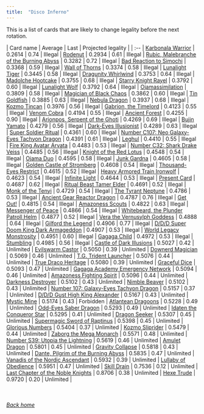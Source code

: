 ```yaml
---
title:  "Disco Inferno"
---
```


This is a list of cards that are likely to change legality before the next rotation.

| Card name | Average | Last | Projected legality |
| :-- |
[Karbonala Warrior](https://db.ygoprodeck.com/card/?search=Karbonala%20Warrior) | 0.2614 | 0.74 | Illegal |
[Rodenut](https://db.ygoprodeck.com/card/?search=Rodenut) | 0.2934 | 0.61 | Illegal |
[Rubic, Malebranche of the Burning Abyss](https://db.ygoprodeck.com/card/?search=Rubic,%20Malebranche%20of%20the%20Burning%20Abyss) | 0.3282 | 0.72 | Illegal |
[Bad Reaction to Simochi](https://db.ygoprodeck.com/card/?search=Bad%20Reaction%20to%20Simochi) | 0.3368 | 0.59 | Illegal |
[Wall of Thorns](https://db.ygoprodeck.com/card/?search=Wall%20of%20Thorns) | 0.3374 | 0.58 | Illegal |
[Lunalight Tiger](https://db.ygoprodeck.com/card/?search=Lunalight%20Tiger) | 0.3445 | 0.58 | Illegal |
[Dragunity Whirlwind](https://db.ygoprodeck.com/card/?search=Dragunity%20Whirlwind) | 0.3753 | 0.64 | Illegal |
[Madolche Hootcake](https://db.ygoprodeck.com/card/?search=Madolche%20Hootcake) | 0.3755 | 0.68 | Illegal |
[Starry Knight Rayel](https://db.ygoprodeck.com/card/?search=Starry%20Knight%20Rayel) | 0.3792 | 0.60 | Illegal |
[Lunalight Wolf](https://db.ygoprodeck.com/card/?search=Lunalight%20Wolf) | 0.3792 | 0.64 | Illegal |
[Ojamassimilation](https://db.ygoprodeck.com/card/?search=Ojamassimilation) | 0.3809 | 0.58 | Illegal |
[Magician of Black Chaos](https://db.ygoprodeck.com/card/?search=Magician%20of%20Black%20Chaos) | 0.3862 | 0.60 | Illegal |
[Tin Goldfish](https://db.ygoprodeck.com/card/?search=Tin%20Goldfish) | 0.3885 | 0.63 | Illegal |
[Nebula Dragon](https://db.ygoprodeck.com/card/?search=Nebula%20Dragon) | 0.3937 | 0.68 | Illegal |
[Kozmo Tincan](https://db.ygoprodeck.com/card/?search=Kozmo%20Tincan) | 0.3976 | 0.56 | Illegal |
[Gabrion, the Timelord](https://db.ygoprodeck.com/card/?search=Gabrion,%20the%20Timelord) | 0.4123 | 0.55 | Illegal |
[Venom Cobra](https://db.ygoprodeck.com/card/?search=Venom%20Cobra) | 0.4194 | 0.55 | Illegal |
[Ancient Forest](https://db.ygoprodeck.com/card/?search=Ancient%20Forest) | 0.4255 | 0.90 | Illegal |
[Arionpos, Serpent of the Ghoti](https://db.ygoprodeck.com/card/?search=Arionpos,%20Serpent%20of%20the%20Ghoti) | 0.4269 | 0.69 | Illegal |
[Bujin Yamato](https://db.ygoprodeck.com/card/?search=Bujin%20Yamato) | 0.4279 | 0.56 | Illegal |
[Dark-Eyes Illusionist](https://db.ygoprodeck.com/card/?search=Dark-Eyes%20Illusionist) | 0.4289 | 0.63 | Illegal |
[Super Soldier Ritual](https://db.ygoprodeck.com/card/?search=Super%20Soldier%20Ritual) | 0.4361 | 0.60 | Illegal |
[Number C107: Neo Galaxy-Eyes Tachyon Dragon](https://db.ygoprodeck.com/card/?search=Number%20C107:%20Neo%20Galaxy-Eyes%20Tachyon%20Dragon) | 0.4391 | 0.61 | Illegal |
[Leghul](https://db.ygoprodeck.com/card/?search=Leghul) | 0.4410 | 0.55 | Illegal |
[Fire King Avatar Arvata](https://db.ygoprodeck.com/card/?search=Fire%20King%20Avatar%20Arvata) | 0.4483 | 0.53 | Illegal |
[Number C32: Shark Drake Veiss](https://db.ygoprodeck.com/card/?search=Number%20C32:%20Shark%20Drake%20Veiss) | 0.4485 | 0.56 | Illegal |
[Knight of the Red Lotus](https://db.ygoprodeck.com/card/?search=Knight%20of%20the%20Red%20Lotus) | 0.4548 | 0.54 | Illegal |
[Ojama Duo](https://db.ygoprodeck.com/card/?search=Ojama%20Duo) | 0.4595 | 0.58 | Illegal |
[Junk Gardna](https://db.ygoprodeck.com/card/?search=Junk%20Gardna) | 0.4605 | 0.58 | Illegal |
[Golden Castle of Stromberg](https://db.ygoprodeck.com/card/?search=Golden%20Castle%20of%20Stromberg) | 0.4608 | 0.54 | Illegal |
[Thousand-Eyes Restrict](https://db.ygoprodeck.com/card/?search=Thousand-Eyes%20Restrict) | 0.4615 | 0.52 | Illegal |
[Heavy Armored Train Ironwolf](https://db.ygoprodeck.com/card/?search=Heavy%20Armored%20Train%20Ironwolf) | 0.4623 | 0.54 | Illegal |
[Infinite Light](https://db.ygoprodeck.com/card/?search=Infinite%20Light) | 0.4644 | 0.53 | Illegal |
[Present Card](https://db.ygoprodeck.com/card/?search=Present%20Card) | 0.4687 | 0.62 | Illegal |
[Ritual Beast Tamer Elder](https://db.ygoprodeck.com/card/?search=Ritual%20Beast%20Tamer%20Elder) | 0.4691 | 0.52 | Illegal |
[Monk of the Tenyi](https://db.ygoprodeck.com/card/?search=Monk%20of%20the%20Tenyi) | 0.4729 | 0.54 | Illegal |
[The Tyrant Neptune](https://db.ygoprodeck.com/card/?search=The%20Tyrant%20Neptune) | 0.4786 | 0.53 | Illegal |
[Ancient Gear Reactor Dragon](https://db.ygoprodeck.com/card/?search=Ancient%20Gear%20Reactor%20Dragon) | 0.4787 | 0.76 | Illegal |
[Get Out!](https://db.ygoprodeck.com/card/?search=Get%20Out!) | 0.4815 | 0.54 | Illegal |
[Amazoness Scouts](https://db.ygoprodeck.com/card/?search=Amazoness%20Scouts) | 0.4822 | 0.63 | Illegal |
[Messenger of Peace](https://db.ygoprodeck.com/card/?search=Messenger%20of%20Peace) | 0.4866 | 0.54 | Illegal |
[Whitebeard, the Plunder Patroll Helm](https://db.ygoprodeck.com/card/?search=Whitebeard,%20the%20Plunder%20Patroll%20Helm) | 0.4877 | 0.52 | Illegal |
[Vera the Vernusylph Goddess](https://db.ygoprodeck.com/card/?search=Vera%20the%20Vernusylph%20Goddess) | 0.4888 | 0.64 | Illegal |
[Gilford the Legend](https://db.ygoprodeck.com/card/?search=Gilford%20the%20Legend) | 0.4906 | 0.77 | Illegal |
[D/D/D Super Doom King Dark Armageddon](https://db.ygoprodeck.com/card/?search=D/D/D%20Super%20Doom%20King%20Dark%20Armageddon) | 0.4907 | 0.53 | Illegal |
[World Legacy Monstrosity](https://db.ygoprodeck.com/card/?search=World%20Legacy%20Monstrosity) | 0.4951 | 0.60 | Illegal |
[Gagaga Child](https://db.ygoprodeck.com/card/?search=Gagaga%20Child) | 0.4972 | 0.53 | Illegal |
[Stumbling](https://db.ygoprodeck.com/card/?search=Stumbling) | 0.4985 | 0.56 | Illegal |
[Castle of Dark Illusions](https://db.ygoprodeck.com/card/?search=Castle%20of%20Dark%20Illusions) | 0.5027 | 0.42 | Unlimited |
[Evilswarm Castor](https://db.ygoprodeck.com/card/?search=Evilswarm%20Castor) | 0.5050 | 0.39 | Unlimited |
[Downerd Magician](https://db.ygoprodeck.com/card/?search=Downerd%20Magician) | 0.5069 | 0.46 | Unlimited |
[T.G. Trident Launcher](https://db.ygoprodeck.com/card/?search=T.G.%20Trident%20Launcher) | 0.5076 | 0.44 | Unlimited |
[True Draco Heritage](https://db.ygoprodeck.com/card/?search=True%20Draco%20Heritage) | 0.5080 | 0.39 | Unlimited |
[Graceful Dice](https://db.ygoprodeck.com/card/?search=Graceful%20Dice) | 0.5093 | 0.47 | Unlimited |
[Gagaga Academy Emergency Network](https://db.ygoprodeck.com/card/?search=Gagaga%20Academy%20Emergency%20Network) | 0.5094 | 0.46 | Unlimited |
[Amazoness Fighting Spirit](https://db.ygoprodeck.com/card/?search=Amazoness%20Fighting%20Spirit) | 0.5096 | 0.44 | Unlimited |
[Darkness Destroyer](https://db.ygoprodeck.com/card/?search=Darkness%20Destroyer) | 0.5102 | 0.43 | Unlimited |
[Nimble Beaver](https://db.ygoprodeck.com/card/?search=Nimble%20Beaver) | 0.5102 | 0.43 | Unlimited |
[Number 107: Galaxy-Eyes Tachyon Dragon](https://db.ygoprodeck.com/card/?search=Number%20107:%20Galaxy-Eyes%20Tachyon%20Dragon) | 0.5157 | 0.37 | Unlimited |
[D/D/D Gust High King Alexander](https://db.ygoprodeck.com/card/?search=D/D/D%20Gust%20High%20King%20Alexander) | 0.5167 | 0.43 | Unlimited |
[Mystic Mine](https://db.ygoprodeck.com/card/?search=Mystic%20Mine) | 0.5174 | 0.43 | Forbidden |
[Atlantean Dragoons](https://db.ygoprodeck.com/card/?search=Atlantean%20Dragoons) | 0.5228 | 0.49 | Unlimited |
[Odd-Eyes Saber Dragon](https://db.ygoprodeck.com/card/?search=Odd-Eyes%20Saber%20Dragon) | 0.5293 | 0.49 | Unlimited |
[Idaten the Conqueror Star](https://db.ygoprodeck.com/card/?search=Idaten%20the%20Conqueror%20Star) | 0.5295 | 0.41 | Unlimited |
[Dragon Seeker](https://db.ygoprodeck.com/card/?search=Dragon%20Seeker) | 0.5307 | 0.45 | Unlimited |
[Supermagic Sword of Raptinus](https://db.ygoprodeck.com/card/?search=Supermagic%20Sword%20of%20Raptinus) | 0.5398 | 0.45 | Unlimited |
[Glorious Numbers](https://db.ygoprodeck.com/card/?search=Glorious%20Numbers) | 0.5404 | 0.37 | Unlimited |
[Kozmo Sliprider](https://db.ygoprodeck.com/card/?search=Kozmo%20Sliprider) | 0.5479 | 0.44 | Unlimited |
[Zaborg the Mega Monarch](https://db.ygoprodeck.com/card/?search=Zaborg%20the%20Mega%20Monarch) | 0.5571 | 0.48 | Unlimited |
[Number S39: Utopia the Lightning](https://db.ygoprodeck.com/card/?search=Number%20S39:%20Utopia%20the%20Lightning) | 0.5619 | 0.46 | Unlimited |
[Amulet Dragon](https://db.ygoprodeck.com/card/?search=Amulet%20Dragon) | 0.5801 | 0.45 | Unlimited |
[Gravity Collapse](https://db.ygoprodeck.com/card/?search=Gravity%20Collapse) | 0.5818 | 0.43 | Unlimited |
[Dante, Pilgrim of the Burning Abyss](https://db.ygoprodeck.com/card/?search=Dante,%20Pilgrim%20of%20the%20Burning%20Abyss) | 0.5835 | 0.47 | Unlimited |
[Vanadis of the Nordic Ascendant](https://db.ygoprodeck.com/card/?search=Vanadis%20of%20the%20Nordic%20Ascendant) | 0.5932 | 0.39 | Unlimited |
[Lullaby of Obedience](https://db.ygoprodeck.com/card/?search=Lullaby%20of%20Obedience) | 0.5951 | 0.47 | Unlimited |
[Skill Drain](https://db.ygoprodeck.com/card/?search=Skill%20Drain) | 0.7536 | 0.12 | Unlimited |
[Last Chapter of the Noble Knights](https://db.ygoprodeck.com/card/?search=Last%20Chapter%20of%20the%20Noble%20Knights) | 0.8706 | 0.38 | Unlimited |
[Hexe Trude](https://db.ygoprodeck.com/card/?search=Hexe%20Trude) | 0.9720 | 0.20 | Unlimited |

<br>

###### [Back home](index)